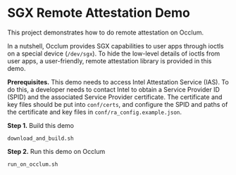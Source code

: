 # SGX Remote Attestation Demo

This project demonstrates how to do remote attestation on Occlum.

In a nutshell, Occlum provides SGX capabilities to user apps through ioctls on a special device (`/dev/sgx`). To hide the low-level details of ioctls from user apps, a user-friendly, remote attestation library is provided in this demo.

**Prerequisites.** This demo needs to access Intel Attestation Service (IAS). To do this, a developer needs to contact Intel to obtain a Service Provider ID (SPID) and the associated Service Provider certificate. The certificate and key files should be put into `conf/certs`, and configure the SPID and paths of the certificate and key files in `conf/ra_config.example.json`.

**Step 1.** Build this demo
```
download_and_build.sh
```

**Step 2.** Run this demo on Occlum
```
run_on_occlum.sh
```

